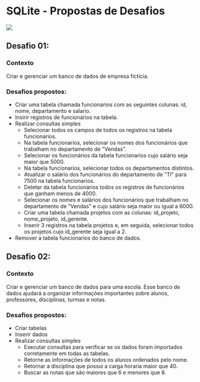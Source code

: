 # SQLite - Propostas de Desafios
<div>
  <img src= "https://img.shields.io/badge/SQLite-07405E?style=for-the-badge&logo=sqlite&logoColor=white">
</div>

## Desafio 01:

### Contexto
<p>
  Criar e gerenciar um banco de dados de empresa fictícia.
</p>

### Desafios propostos:
<ul>
  <li>Criar uma tabela chamada funcionarios com as seguintes colunas: id, nome, departamento e salario.</li>
  <li>Insirir registros de funcionários na tabela.</li>
  <li>Realizar consultas simples
    <ul>
      <li>Selecionar todos os campos de todos os registros na tabela funcionarios.</li>
      <li>Na tabela funcionarios, selecionar os nomes dos funcionários que trabalham no departamento de "Vendas".</li>
      <li>Selecionar os funcionários da tabela funcionarios cujo salário seja maior que 5000.</li>
      <li>Na tabela funcionarios, selecionar todos os departamentos distintos.</li>
      <li>Atualizar o salário dos funcionários do departamento de "TI" para 7500 na tabela funcionarios.</li>
      <li>Deletar da tabela funcionarios todos os registros de funcionários que ganham menos de 4000.</li>
      <li>Selecionar os nomes e salários dos funcionários que trabalham no departamento de "Vendas" e cujo salário seja maior ou igual a 6000.</li>
      <li>Criar uma tabela chamada projetos com as colunas: id_projeto, nome_projeto, id_gerente.</li>
      <li>Inserir 3 registros na tabela projetos e, em seguida, selecionar todos os projetos cujo id_gerente seja igual a 2.</li>
    </ul>
  </li>
  <li>Remover a tabela funcionarios do banco de dados.</li>
</ul>

## Desafio 02:

### Contexto
<p>
  Criar e gerenciar um banco de dados para uma escola. Esse banco de dados ajudará a organizar informações importantes sobre alunos, professores, disciplinas, turmas e notas.
</p>

### Desafios propostos:
<ul>
  <li>Criar tabelas</li>
  <li>Inserir dados</li>
  <li>Realizar consultas simples
    <ul>
      <li>Executar consultas para verificar se os dados foram importados corretamente em todas as tabelas.</li>
      <li>Retorne as informações de todos os alunos ordenados pelo nome.</li>
      <li>Retornar a disciplina que possui a carga horaria maior que 40.</li>
      <li>Buscar as notas que são maiores que 6 e menores que 8.</li>
    </ul>
  </li>
</ul>
